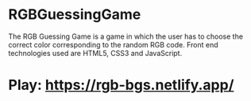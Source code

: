 # RGBGuessingGame
The RGB Guessing Game is a game in which the user has to choose the correct color corresponding to the random RGB code.
Front end technologies used are HTML5, CSS3 and JavaScript.

# Play: https://rgb-bgs.netlify.app/
